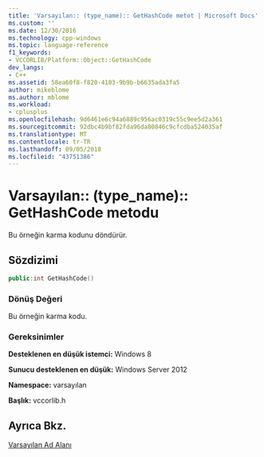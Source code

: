 ```yaml
---
title: 'Varsayılan:: (type_name):: GetHashCode metot | Microsoft Docs'
ms.custom: ''
ms.date: 12/30/2016
ms.technology: cpp-windows
ms.topic: language-reference
f1_keywords:
- VCCORLIB/Platform::Object::GetHashCode
dev_langs:
- C++
ms.assetid: 58ea60f8-f820-4103-9b9b-b6635ada3fa5
author: mikeblome
ms.author: mblome
ms.workload:
- cplusplus
ms.openlocfilehash: 9d6461e6c94a6889c956ac0319c55c9ee5d2a361
ms.sourcegitcommit: 92dbc4b9bf82fda96da80846c9cfcdba524035af
ms.translationtype: MT
ms.contentlocale: tr-TR
ms.lasthandoff: 09/05/2018
ms.locfileid: "43751386"
---
```

# <a name="defaulttypenamegethashcode-method"></a>Varsayılan:: (type_name):: GetHashCode metodu
Bu örneğin karma kodunu döndürür.  
  
## <a name="syntax"></a>Sözdizimi  
  
```cpp  
public:int GetHashCode()  
```  
  
### <a name="return-value"></a>Dönüş Değeri  
 Bu örneğin karma kodu.  
  
### <a name="requirements"></a>Gereksinimler  
 **Desteklenen en düşük istemci:** Windows 8  
  
 **Sunucu desteklenen en düşük:** Windows Server 2012  
  
 **Namespace:** varsayılan  
  
 **Başlık:** vccorlib.h  
  
## <a name="see-also"></a>Ayrıca Bkz.  
 [Varsayılan Ad Alanı](../cppcx/default-namespace.md)
